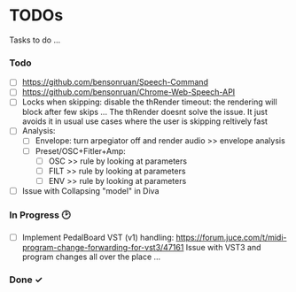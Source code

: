 # TODOs

Tasks to do ...

### Todo

- [ ] https://github.com/bensonruan/Speech-Command 
- [ ] https://github.com/bensonruan/Chrome-Web-Speech-API
- [ ] Locks when skipping: disable the thRender timeout: the rendering will block after few skips ...
      The thRender doesnt solve the issue. It just avoids it in usual use cases where the user is skipping reltively fast
- [ ] Analysis:
  - [ ] Envelope: turn arpegiator off and render audio >> envelope analysis
  - [ ] Preset/OSC+Fitler+Amp:
     - [ ] OSC  >> rule by looking at parameters
     - [ ] FILT >> rule by looking at parameters 
     - [ ] ENV  >> rule by looking at parameters 

- [ ] Issue with Collapsing "model" in Diva

### In Progress 🕑

- [ ] Implement PedalBoard VST (v1) handling: https://forum.juce.com/t/midi-program-change-forwarding-for-vst3/47161
      Issue with VST3 and program changes all over the place ...

### Done ✓

